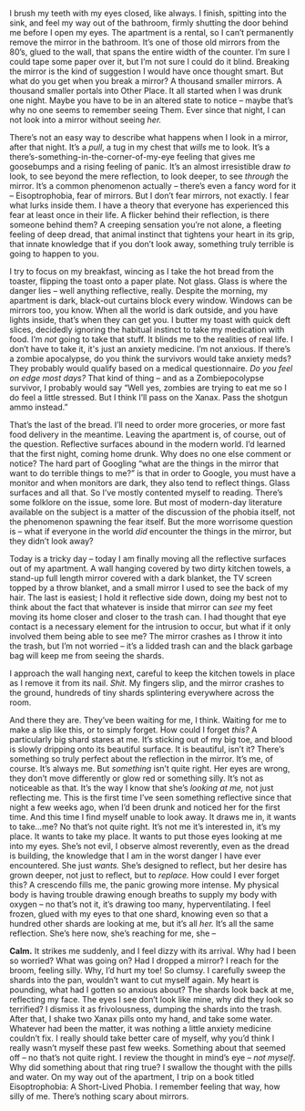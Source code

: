  I brush my teeth with my eyes closed, like always. I finish, spitting into the sink, and feel my way out of the bathroom, firmly shutting the door behind me before I open my eyes. The apartment is a rental, so I can’t permanently remove the mirror in the bathroom. It’s one of those old mirrors from the 80’s, glued to the wall, that spans the entire width of the counter. I’m sure I could tape some paper over it, but I’m not sure I could do it blind. Breaking the mirror is the kind of suggestion I would have once thought smart. But what do you get when you break a mirror? A thousand smaller mirrors. A thousand smaller portals into Other Place. It all started when I was drunk one night. Maybe you have to be in an altered state to notice – maybe that’s why no one seems to remember seeing Them. Ever since that night, I can not look into a mirror without seeing *her.* 

There’s not an easy way to describe what happens when I look in a mirror, after that night. It’s a *pull*, a tug in my chest that *wills* me to look. It’s a there’s-something-in-the-corner-of-my-eye feeling that gives me goosebumps and a rising feeling of panic. It’s an almost irresistible draw *to* look, to see beyond the mere reflection, to look deeper, to see *through* the mirror. It’s a common phenomenon actually – there’s even a fancy word for it – Eisoptrophobia, fear of mirrors. But I don’t fear mirrors, not exactly. I fear what lurks inside them. I have a theory that everyone has experienced this fear at least once in their life. A flicker behind their reflection, is there someone behind them? A creeping sensation you’re not alone, a fleeting feeling of deep dread, that animal instinct that tightens your heart in its grip, that innate knowledge that if you don’t look away, something truly terrible is going to happen to you. 

I try to focus on my breakfast, wincing as I take the hot bread from the toaster, flipping the toast onto a paper plate. Not glass. Glass is where the danger lies – well anything reflective, really. Despite the morning, my apartment is dark, black-out curtains block every window. Windows can be mirrors too, you know. When all the world is dark outside, and you have lights inside, that’s when they can get you. I butter my toast with quick deft slices, decidedly ignoring the habitual instinct to take my medication with food. I’m *not* going to take that stuff. It blinds me to the realities of real life. I don’t have to take it, it's just an anxiety medicine. I’m not anxious. If there’s a zombie apocalypse, do you think the survivors would take anxiety meds? They probably would qualify based on a medical questionnaire. *Do you feel on edge most days?* That kind of thing – and as a Zombiepocolypse survivor, I probably would say “Well yes, zombies are trying to eat me so I do feel a little stressed. But I think I’ll pass on the Xanax. Pass the shotgun ammo instead.”

That’s the last of the bread. I’ll need to order more groceries, or more fast food delivery in the meantime. Leaving the apartment is, of course, out of the question. Reflective surfaces abound in the modern world. I’d learned that the first night, coming home drunk. Why does no one else comment or notice? The hard part of Googling “what are the things in the mirror that want to do terrible things to me?” is that in order to Google, you must have a monitor and when monitors are dark, they also tend to reflect things. Glass surfaces and all that. So I’ve mostly contented myself to reading. There’s some folklore on the issue, some lore. But most of modern-day literature available on the subject is a matter of the discussion of the phobia itself, not the phenomenon spawning the fear itself. But the more worrisome question is – what if everyone in the world *did* encounter the things in the mirror, but they didn’t look away? 

Today is a tricky day – today I am finally moving all the reflective surfaces out of my apartment. A wall hanging covered by two dirty kitchen towels, a stand-up full length mirror covered with a dark blanket, the TV screen topped by a throw blanket, and a small mirror I used to see the back of my hair. The last is easiest; I hold it reflective side down, doing my best not to think about the fact that whatever is inside that mirror can *see* my feet moving its home closer and closer to the trash can. I had thought that eye contact is a necessary element for the intrusion to occur, but what if it only involved them being able to see me? The mirror crashes as I throw it into the trash, but I’m not worried – it’s a lidded trash can and the black garbage bag will keep me from seeing the shards. 

I approach the wall hanging next, careful to keep the kitchen towels in place as I remove it from its nail. *Shit.* My fingers slip, and the mirror crashes to the ground, hundreds of tiny shards splintering everywhere across the room.

And there they are. They’ve been waiting for me, I think. Waiting for me to make a slip like this, or to simply forget. How could I forget *this?* A particularly big shard stares at me. It’s sticking out of my big toe, and blood is slowly dripping onto its beautiful surface. It is beautiful, isn’t it? There’s something so truly perfect about the reflection in the mirror. It’s me, of course. It’s always me. But *something* isn’t quite right. Her eyes are wrong, they don’t move differently or glow red or something silly. It’s not as noticeable as that. It’s the way I know that she’s *looking at me,* not just reflecting me. This is the first time I’ve seen something reflective since that night a few weeks ago, when I’d been drunk and noticed her for the first time. And this time I find myself unable to look away. It draws me in, it wants to take…me? No that’s not quite right. It’s not me it’s interested in, it’s my place. It wants to take my place. It wants to put those eyes looking at me into my eyes. She’s not evil, I observe almost reverently, even as the dread is building, the knowledge that I am in the worst danger I have ever encountered. She just *wants.* She’s designed to reflect, but her desire has grown deeper, not just to reflect, but to *replace.* How could I ever forget this? A crescendo fills me, the panic growing more intense. My physical body is having trouble drawing enough breaths to supply my body with oxygen – no that’s not it, it’s drawing too many, hyperventilating. I feel frozen, glued with my eyes to that one shard, knowing even so that a hundred other shards are looking at me, but it’s all *her.* It’s all the same reflection. She’s here now, she’s reaching for me, she – 

**Calm.** It strikes me suddenly, and I feel dizzy with its arrival. Why had I been so worried? What was going on? Had I dropped a mirror? I reach for the broom, feeling silly. Why, I’d hurt my toe! So clumsy. I carefully sweep the shards into the pan, wouldn’t want to cut myself again. My heart is pounding, what had I gotten so anxious about? The shards look back at me, reflecting my face. The eyes I see don’t look like mine, why did they look so terrified? I dismiss it as frivolousness, dumping the shards into the trash. After that, I shake two Xanax pills onto my hand, and take some water. Whatever had been the matter, it was nothing a little anxiety medicine couldn’t fix. I really should take better care of myself, why you’d think I really wasn’t myself these past few weeks. Something about that seemed off – no that’s not quite right. I review the thought in mind’s eye – *not myself*. Why did something about that ring true?  I swallow the thought with the pills and water. On my way out of the apartment, I trip on a book titled Eisoptrophobia: A Short-Lived Phobia. I remember feeling that way, how silly of me. There’s nothing scary about mirrors.